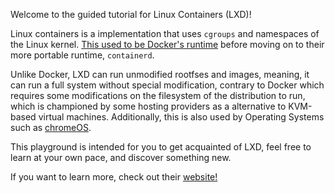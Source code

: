 Welcome to the guided tutorial for Linux Containers (LXD)!

Linux containers is a implementation that uses `cgroups` and namespaces of the Linux kernel. [This used to be Docker's runtime](https://www.docker.com/blog/lxc-vs-docker/) before moving on to their more portable runtime, `containerd`.

Unlike Docker, LXD can run unmodified rootfses and images, meaning, it can run a full system without special modification, contrary to Docker which requires some modifications on the filesystem of the distribution to run, which is championed by some hosting providers as a alternative to KVM-based virtual machines. Additionally, this is also used by Operating Systems such as [chromeOS](https://chromeos.dev/en/linux).

This playground is intended for you to get acquainted of LXD, feel free to learn at your own pace, and discover something new.

If you want to learn more, check out their [website!](https://linuxcontainers.org)